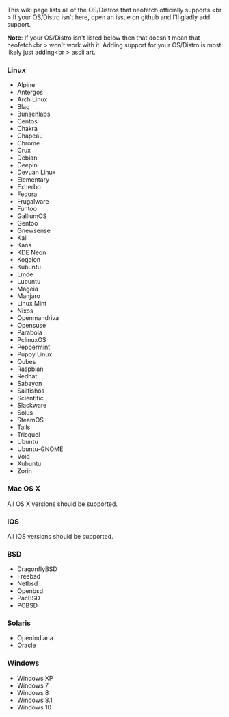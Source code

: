 This wiki page lists all of the OS/Distros that neofetch officially supports.<br \>
If your OS/Distro isn't here, open an issue on github and I'll gladly add support.

**Note**: If your OS/Distro isn't listed below then that doesn't mean that neofetch<br \>
won't work with it. Adding support for your OS/Distro is most likely just adding<br \> 
ascii art.

### Linux

- Alpine
- Antergos
- Arch Linux
- Blag
- Bunsenlabs
- Centos
- Chakra
- Chapeau
- Chrome
- Crux
- Debian
- Deepin
- Devuan Linux
- Elementary
- Exherbo
- Fedora
- Frugalware
- Funtoo
- GalliumOS
- Gentoo
- Gnewsense
- Kali
- Kaos
- KDE Neon
- Kogaion
- Kubuntu
- Lmde
- Lubuntu
- Mageia
- Manjaro
- Linux Mint
- Nixos
- Openmandriva
- Opensuse
- Parabola
- PclinuxOS
- Peppermint
- Puppy Linux
- Qubes
- Raspbian
- Redhat
- Sabayon
- Sailfishos
- Scientific
- Slackware
- Solus
- SteamOS
- Tails
- Trisquel
- Ubuntu
- Ubuntu-GNOME
- Void
- Xubuntu
- Zorin


### Mac OS X

All OS X versions should be supported.

### iOS

All iOS versions should be supported.

### BSD

- DragonflyBSD
- Freebsd
- Netbsd
- Openbsd
- PacBSD
- PCBSD

### Solaris

- OpenIndiana
- Oracle

### Windows

- Windows XP
- Windows 7
- Windows 8
- Windows 8.1
- Windows 10